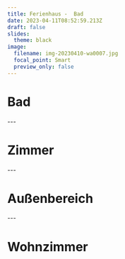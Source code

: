 ```yaml
---
title: Ferienhaus -  Bad
date: 2023-04-11T08:52:59.213Z
draft: false
slides:
  theme: black
image:
  filename: img-20230410-wa0007.jpg
  focal_point: Smart
  preview_only: false
---
```

# B﻿ad

\-﻿--

# Z﻿immer

\-﻿--

# A﻿ußenbereich

\-﻿--

# W﻿ohnzimmer